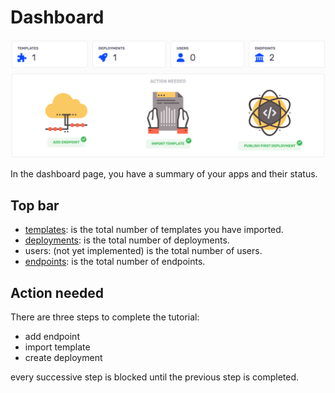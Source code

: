 # Dashboard

![dashboard](../media/app/dashboard.png)

In the dashboard page, you have a summary of your apps and their status.

## Top bar

- [templates](./app-templates.md): is the total number of templates you have imported.
- [deployments](./app-deployments.md): is the total number of deployments.
- users: (not yet implemented) is the total number of users.
- [endpoints](./app-endpoints.md): is the total number of endpoints.

## Action needed

There are three steps to complete the tutorial:

- add endpoint
- import template
- create deployment

every successive step is blocked until the previous step is completed.
